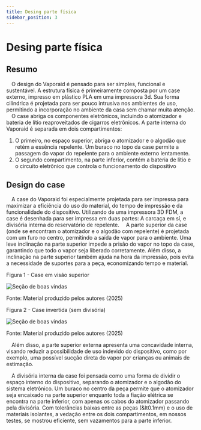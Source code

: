 ```yaml
---
title: Desing parte física
sidebar_position: 3
---
```


# Desing parte física

## Resumo

&emsp;O design do Vaporaid é pensado para ser simples, funcional e sustentável. A estrutura física é primeiramente composta por um case externo, impresso em plástico PLA em uma impressora 3d. Sua forma cilíndrica é projetada para ser pouco intrusiva nos ambientes de uso, permitindo a incorporação no ambiente da casa sem chamar muita atenção.
<br />
&emsp;O case abriga os componentes eletrônicos, incluindo o atomizador e bateria de lítio reaproveitados de cigarros eletrônicos. A parte interna do Vaporaid é separada em dois compartimentos:
<ol>
<li>O primeiro, no espaço superior, abriga o atomizador e o algodão que retém a essência repelente. Um buraco no topo da case permite a passagem do vapor do repelente para o ambiente externo lentamente.</li>
<li>O segundo compartimento, na parte inferior, contém a bateria de lítio e o circuito eletrônico que controla o funcionamento do dispositivo</li>
</ol>

## Design do case

&emsp;A case do Vaporaid foi especialmente projetada para ser impressa para maximizar a eficiência do uso do material, do tempo de impressão e da funcionalidade do dispositivo. Utilizando de uma impressora 3D FDM, a case é desenhada para ser impressa em duas partes: A carcaça em sí, e divisória interna do reservatório de repelente.
&emsp;A parte superior da case (onde se encontram o atomizador e o algodão com repelente) é projetada com um furo no centro, permitindo a saída de vapor para o ambiente. Uma leve inclinação na parte superior impede a prisão do vapor no topo da case, garantindo que todo o vapor seja liberado corretamente. Além disso, a inclinação na parte superior também ajuda na hora da impressão, pois evita a necessidade de suportes para a peça, economizando tempo e material.

<p style={{textAlign: 'center'}}>Figura 1 - Case em visão superior</p>
<div style={{margin: 25}}>
    <div style={{textAlign: 'center'}}>
        <img src={require("../../static/img/case/3.png").default} style={{width: 800}} alt="Seção de boas vindas" />
        <br />
    </div>
</div>
<p style={{textAlign: 'center'}}>Fonte: Material produzido pelos autores (2025)</p>
<p style={{textAlign: 'center'}}>Figura 2 - Case invertida (sem divisória)</p>
<div style={{margin: 25}}>
    <div style={{textAlign: 'center'}}>
        <img src={require("../../static/img/case/1.png").default} style={{width: 800}} alt="Seção de boas vindas" />
        <br />
    </div>
</div>
<p style={{textAlign: 'center'}}>Fonte: Material produzido pelos autores (2025)</p>

&emsp;Além disso, a parte superior externa apresenta uma concavidade interna, visando reduzir a possibilidade de uso indevido do dispositivo, como por exemplo, uma possível sucção direta do vapor por crianças ou animais de estimação.

&emsp;A divisória interna da case foi pensada como uma forma de dividir o espaço interno do dispositivo, separando o atomizador e o algodão do sistema eletrônico. Um buraco no centro da peça permite que o atomizador seja encaixado na parte superior enquanto toda a fiação elétrica se encontra na parte inferior, com apenas os cabos do atomizador passando pela divisória. Com tolerâncias baixas entre as peças (&lt0.1mm) e o uso de materiais isolantes, a vedação entre os dois compartimentos, em nossos testes, se mostrou eficiente, sem vazamentos para a parte inferior.
